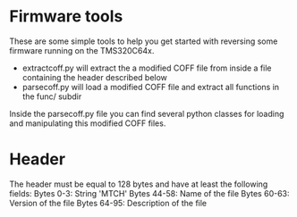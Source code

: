# Firmware tools

These are some simple tools to help you get started with reversing some firmware running on the TMS320C64x.

 * extractcoff.py will extract the a modified COFF file from inside a file containing the header described below
 * parsecoff.py will load a modified COFF file and extract all functions in the func/ subdir

Inside the parsecoff.py file you can find several python classes for loading and manipulating this modified COFF files.

# Header

The header must be equal to 128 bytes and have at least the following fields:
Bytes 0-3:   String 'MTCH'
Bytes 44-58: Name of the file
Bytes 60-63: Version of the file
Bytes 64-95: Description of the file
